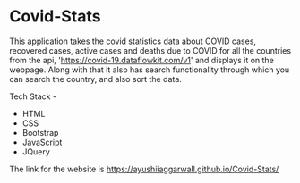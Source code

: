 # Covid-Stats

This application takes the covid statistics data about COVID cases, recovered cases, active cases and deaths due to COVID for all the countries from the api, 'https://covid-19.dataflowkit.com/v1' and displays it on the webpage. Along with that it also has search functionality through which you can search the country, and also sort the data.

Tech Stack - 
  - HTML
  - CSS
  - Bootstrap
  - JavaScript 
  - JQuery

The link for the website is https://ayushiiaggarwall.github.io/Covid-Stats/
